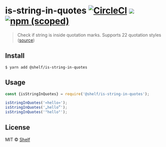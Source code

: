 # is-string-in-quotes [![CircleCI](https://circleci.com/gh/shelfio/is-string-in-quotes/tree/master.svg?style=svg)](https://circleci.com/gh/shelfio/is-string-in-quotes/tree/master) ![](https://img.shields.io/badge/code_style-prettier-ff69b4.svg) [![npm (scoped)](https://img.shields.io/npm/v/@shelf/is-string-in-quotes.svg)](https://www.npmjs.com/package/@shelf/is-string-in-quotes)

> Check if string is inside quotation marks. Supports 22 quotation styles ([source](https://en.wikipedia.org/wiki/Quotation_mark#Summary_table))

## Install

```
$ yarn add @shelf/is-string-in-quotes
```

## Usage

```js
const {isStringInQuotes} = require('@shelf/is-string-in-quotes');

isStringInQuotes('«hello»');
isStringInQuotes('„hello”');
isStringInQuotes('"hello"');
```

## License

MIT © [Shelf](https://shelf.io)

